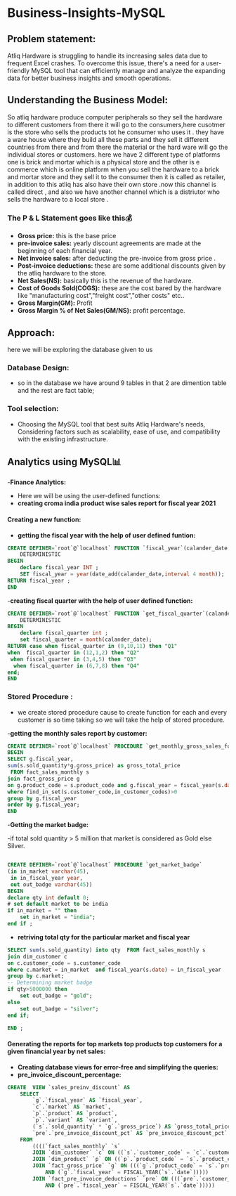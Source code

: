 # Business-Insights-MySQL
## Problem statement:
Atliq Hardware is struggling to handle its increasing sales data due to frequent Excel crashes. To overcome this issue, there's a need for a user-friendly MySQL tool that can efficiently manage and analyze the expanding data for better business insights and smooth operations.
## Understanding the Business Model:
So atliq hardware produce computer peripherals so they sell the hardware  to different customers from there it will go to the consumers,here cusotmer is the store who sells the products tot he consumer who uses it .
they have a ware house where they build all these parts and they sell it different countries from there and from there the material or the hard ware will go the individual stores or customers.
here we have 2 different type  of platforms one is brick and mortar which is a physical store and the other is e commerce which is online platform
when you sell the hardware to a brick and mortar store and they sell it to the consumer then it is called as retailer, in addition to this atliq has also have their own store .now this channel is called direct , and also we have another channel which is a distriutor who sells the hardware to a local store .
### The P & L Statement goes like this💰
- **Gross price:** this is the base price
- **pre-invoice sales:**  yearly discount agreements are made at the beginning  of each financial year.
- **Net invoice sales:** after deducting the pre-invoice from gross price .
- **Post-invoice deductions:** these are some additional discounts given by the atliq hardware to the store.
- **Net Sales(NS):** basically this is the revenue of the hardware.
- **Cost of Goods Sold(COGS):** these are the cost bared by the hardware like "manufacturing cost","freight cost","other costs" etc..
- **Gross Margin(GM):** Profit
- **Gross Margin % of Net Sales(GM/NS):** profit percentage.
## Approach:
here we will be exploring the database given to us
### Database Design:
- so in the database we have around 9 tables in that 2 are dimention table and the rest are fact table;
### Tool selection:
- Choosing the MySQL tool that best suits Atliq Hardware's needs, Considering factors such as scalability, ease of use, and compatibility with the existing infrastructure.

## Analytics using MySQL📊
-**Finance Analytics:** 
- Here we will be using the user-defined functions:
- **creating croma india product wise sales report for fiscal year 2021**
#### Creating a new function:
- **getting the fiscal year with the help of user defined funtion:**
```sql
CREATE DEFINER=`root`@`localhost` FUNCTION `fiscal_year`(calander_date DATE ) RETURNS int
    DETERMINISTIC
BEGIN
	declare fiscal_year INT ;
    SET fiscal_year = year(date_add(calander_date,interval 4 month));
RETURN fiscal_year ;
END
```
-**creating fiscal quarter with the help of user defined function:**
```sql
CREATE DEFINER=`root`@`localhost` FUNCTION `get_fiscal_quarter`(calander_date DATE) RETURNS char(2) CHARSET utf8mb4
    DETERMINISTIC
BEGIN
	declare fiscal_quarter int ;
    set fiscal_quarter = month(calander_date);
RETURN case when fiscal_quarter in (9,10,11) then "Q1"
when  fiscal_quarter in (12,1,2) then "Q2"
 when fiscal_quarter in (3,4,5) then "Q3"
  when fiscal_quarter in (6,7,8) then "Q4"
end;
END
```

### Stored Procedure :

- we create stored procedure cause to create function for each and every customer is so time taking so we will take the help of stored procedure.
  
-**getting the monthly sales report by customer:**
```sql
CREATE DEFINER=`root`@`localhost` PROCEDURE `get_monthly_gross_sales_for_customer`(in_customer_codes TEXT)
BEGIN
SELECT g.fiscal_year,
sum(s.sold_quantity*g.gross_price) as gross_total_price
 FROM fact_sales_monthly s
join fact_gross_price g
on g.product_code = s.product_code and g.fiscal_year = fiscal_year(s.date) 
where find_in_set(s.customer_code,in_customer_codes)>0
group by g.fiscal_year
order by g.fiscal_year;
END
```
-**Getting the market badge:**

-if total sold quantity > 5 million that market is considered as Gold else Silver.

```sql

CREATE DEFINER=`root`@`localhost` PROCEDURE `get_market_badge`
(in in_market varchar(45),
 in in_fiscal_year year,
 out out_badge varchar(45))
BEGIN
declare qty int default 0;
# set default market to be india
if in_market = "" then 
	set in_market = "india";
end if ;
```

- **retriving total qty for the particular market and fiscal year**
```sql 
SELECT sum(s.sold_quantity) into qty  FROM fact_sales_monthly s
join dim_customer c 
on c.customer_code = s.customer_code
where c.market = in_market  and fiscal_year(s.date) = in_fiscal_year
group by c.market;  
-- Determining market badge
if qty>5000000 then 
	set out_badge = "gold";
else
	set out_badge = "silver";
end if;

END ;
```
#### Generating the reports for top markets top products top customers for a given financial year by net sales:
- **Creating database views for error-free and simplifying the queries:**
- **pre_invoice_discount_percentage:**
```sql
CREATE  VIEW `sales_preinv_discount` AS
    SELECT 
        `g`.`fiscal_year` AS `fiscal_year`,
        `c`.`market` AS `market`,
        `p`.`product` AS `product`,
        `p`.`variant` AS `variant`,
        (`s`.`sold_quantity` * `g`.`gross_price`) AS `gross_total_price`,
        `pre`.`pre_invoice_discount_pct` AS `pre_invoice_discount_pct`
    FROM
        ((((`fact_sales_monthly` `s`
        JOIN `dim_customer` `c` ON ((`s`.`customer_code` = `c`.`customer_code`)))
        JOIN `dim_product` `p` ON ((`p`.`product_code` = `s`.`product_code`)))
        JOIN `fact_gross_price` `g` ON (((`g`.`product_code` = `s`.`product_code`)
            AND (`g`.`fiscal_year` = FISCAL_YEAR(`s`.`date`)))))
        JOIN `fact_pre_invoice_deductions` `pre` ON (((`pre`.`customer_code` = `s`.`customer_code`)
            AND (`pre`.`fiscal_year` = FISCAL_YEAR(`s`.`date`)))))
```






  
